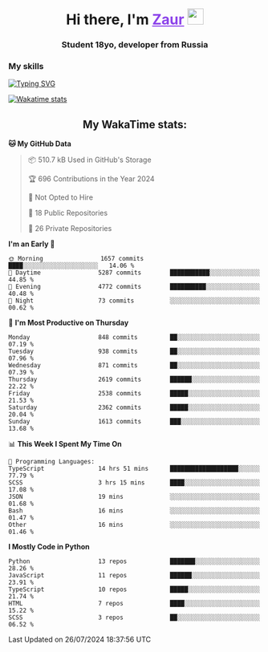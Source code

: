 <h1 align="center">
    Hi there, I'm 
    <a href="https://t.me/skyguy" target="_blank" style="color: #8C43EA">Zaur</a>
    <img src="https://github.com/blackcater/blackcater/raw/main/images/Hi.gif" height="32">
</h1>

<h3 align="center">
    Student 18yo, developer from Russia
</h3>  

### **My skills**
[![Typing SVG](https://readme-typing-svg.herokuapp.com?font=Oxanium&duration=3000&pause=1500&color=8C43EA&height=30&lines=Python:+FastAPI,+Flask,+Aiogram,+Telethon;SQL:+PostgreSQL,+SQLite;JavaScript/TypeScript:+React.js;HTML+(PUG),+CSS+(SCSS))](https://git.io/typing-svg)

[![Wakatime stats](https://github-readme-stats.vercel.app/api/wakatime?username=skyguy&hide_title=true&show_icons=true&title_color=8C43EA&icon_color=BE57EA&bg_color=30,191919,341b56&text_color=B1B1B1&border_radius=10&hide_border=true)](https://github.com/anuraghazra/github-readme-stats)


<h2 align="center"> My WakaTime stats: </h2>

<!--START_SECTION:waka-->
**🐱 My GitHub Data** 

> 📦 510.7 kB Used in GitHub's Storage 
 > 
> 🏆 696 Contributions in the Year 2024
 > 
> 🚫 Not Opted to Hire
 > 
> 📜 18 Public Repositories 
 > 
> 🔑 26 Private Repositories 
 > 
**I'm an Early 🐤** 

```text
🌞 Morning                1657 commits        ████░░░░░░░░░░░░░░░░░░░░░   14.06 % 
🌆 Daytime                5287 commits        ███████████░░░░░░░░░░░░░░   44.85 % 
🌃 Evening                4772 commits        ██████████░░░░░░░░░░░░░░░   40.48 % 
🌙 Night                  73 commits          ░░░░░░░░░░░░░░░░░░░░░░░░░   00.62 % 
```
📅 **I'm Most Productive on Thursday** 

```text
Monday                   848 commits         ██░░░░░░░░░░░░░░░░░░░░░░░   07.19 % 
Tuesday                  938 commits         ██░░░░░░░░░░░░░░░░░░░░░░░   07.96 % 
Wednesday                871 commits         ██░░░░░░░░░░░░░░░░░░░░░░░   07.39 % 
Thursday                 2619 commits        ██████░░░░░░░░░░░░░░░░░░░   22.22 % 
Friday                   2538 commits        █████░░░░░░░░░░░░░░░░░░░░   21.53 % 
Saturday                 2362 commits        █████░░░░░░░░░░░░░░░░░░░░   20.04 % 
Sunday                   1613 commits        ███░░░░░░░░░░░░░░░░░░░░░░   13.68 % 
```


📊 **This Week I Spent My Time On** 

```text
💬 Programming Languages: 
TypeScript               14 hrs 51 mins      ███████████████████░░░░░░   77.79 % 
SCSS                     3 hrs 15 mins       ████░░░░░░░░░░░░░░░░░░░░░   17.08 % 
JSON                     19 mins             ░░░░░░░░░░░░░░░░░░░░░░░░░   01.68 % 
Bash                     16 mins             ░░░░░░░░░░░░░░░░░░░░░░░░░   01.47 % 
Other                    16 mins             ░░░░░░░░░░░░░░░░░░░░░░░░░   01.46 % 
```

**I Mostly Code in Python** 

```text
Python                   13 repos            ███████░░░░░░░░░░░░░░░░░░   28.26 % 
JavaScript               11 repos            ██████░░░░░░░░░░░░░░░░░░░   23.91 % 
TypeScript               10 repos            █████░░░░░░░░░░░░░░░░░░░░   21.74 % 
HTML                     7 repos             ████░░░░░░░░░░░░░░░░░░░░░   15.22 % 
SCSS                     3 repos             ██░░░░░░░░░░░░░░░░░░░░░░░   06.52 % 
```




 Last Updated on 26/07/2024 18:37:56 UTC
<!--END_SECTION:waka-->
